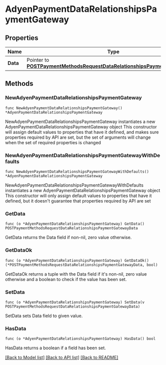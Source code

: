 # AdyenPaymentDataRelationshipsPaymentGateway

## Properties

Name | Type | Description | Notes
------------ | ------------- | ------------- | -------------
**Data** | Pointer to [**POSTPaymentMethodsRequestDataRelationshipsPaymentGatewayData**](POSTPaymentMethodsRequestDataRelationshipsPaymentGatewayData.md) |  | [optional] 

## Methods

### NewAdyenPaymentDataRelationshipsPaymentGateway

`func NewAdyenPaymentDataRelationshipsPaymentGateway() *AdyenPaymentDataRelationshipsPaymentGateway`

NewAdyenPaymentDataRelationshipsPaymentGateway instantiates a new AdyenPaymentDataRelationshipsPaymentGateway object
This constructor will assign default values to properties that have it defined,
and makes sure properties required by API are set, but the set of arguments
will change when the set of required properties is changed

### NewAdyenPaymentDataRelationshipsPaymentGatewayWithDefaults

`func NewAdyenPaymentDataRelationshipsPaymentGatewayWithDefaults() *AdyenPaymentDataRelationshipsPaymentGateway`

NewAdyenPaymentDataRelationshipsPaymentGatewayWithDefaults instantiates a new AdyenPaymentDataRelationshipsPaymentGateway object
This constructor will only assign default values to properties that have it defined,
but it doesn't guarantee that properties required by API are set

### GetData

`func (o *AdyenPaymentDataRelationshipsPaymentGateway) GetData() POSTPaymentMethodsRequestDataRelationshipsPaymentGatewayData`

GetData returns the Data field if non-nil, zero value otherwise.

### GetDataOk

`func (o *AdyenPaymentDataRelationshipsPaymentGateway) GetDataOk() (*POSTPaymentMethodsRequestDataRelationshipsPaymentGatewayData, bool)`

GetDataOk returns a tuple with the Data field if it's non-nil, zero value otherwise
and a boolean to check if the value has been set.

### SetData

`func (o *AdyenPaymentDataRelationshipsPaymentGateway) SetData(v POSTPaymentMethodsRequestDataRelationshipsPaymentGatewayData)`

SetData sets Data field to given value.

### HasData

`func (o *AdyenPaymentDataRelationshipsPaymentGateway) HasData() bool`

HasData returns a boolean if a field has been set.


[[Back to Model list]](../README.md#documentation-for-models) [[Back to API list]](../README.md#documentation-for-api-endpoints) [[Back to README]](../README.md)


